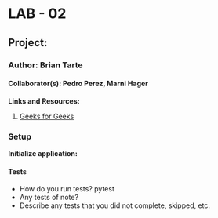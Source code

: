 # LAB - 02 
## Project: 
### Author: Brian Tarte
#### Collaborator(s): Pedro Perez, Marni Hager

**Links and Resources:**
1. [Geeks for Geeks](https://www.geeksforgeeks.org/python-program-for-n-th-fibonacci-number/?ref=lbp)

### Setup

**Initialize application:**

#### Tests
 - How do you run tests? pytest
 - Any tests of note?
 - Describe any tests that you did not complete, skipped, etc.
